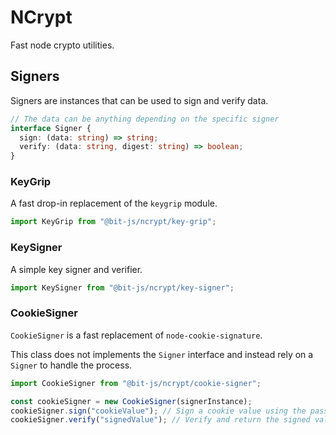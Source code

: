 # NCrypt

Fast node crypto utilities.

## Signers

Signers are instances that can be used to sign and verify data.

```ts
// The data can be anything depending on the specific signer
interface Signer {
  sign: (data: string) => string;
  verify: (data: string, digest: string) => boolean;
}
```

### KeyGrip

A fast drop-in replacement of the `keygrip` module.

```ts
import KeyGrip from "@bit-js/ncrypt/key-grip";
```

### KeySigner

A simple key signer and verifier.

```ts
import KeySigner from "@bit-js/ncrypt/key-signer";
```

### CookieSigner

`CookieSigner` is a fast replacement of `node-cookie-signature`.

This class does not implements the `Signer` interface and instead rely on a `Signer` to handle the process.

```ts
import CookieSigner from "@bit-js/ncrypt/cookie-signer";

const cookieSigner = new CookieSigner(signerInstance);
cookieSigner.sign("cookieValue"); // Sign a cookie value using the passed in signer
cookieSigner.verify("signedValue"); // Verify and return the signed value if matches, null otherwise
```
